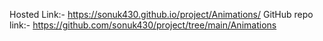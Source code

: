 Hosted Link:- https://sonuk430.github.io/project/Animations/
GitHub repo link:- https://github.com/sonuk430/project/tree/main/Animations
